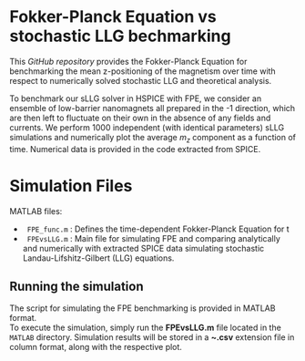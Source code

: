 
# Fokker-Planck Equation vs stochastic LLG bechmarking
  
This _GitHub repository_ provides the Fokker-Planck Equation for benchmarking the mean z-positioning of the magnetism over time with respect to numerically solved stochastic LLG and theoretical analysis.

To benchmark our sLLG solver in HSPICE with FPE, we consider an ensemble of low-barrier nanomagnets all prepared in the -1 direction, which are then left to fluctuate on their own in the absence of any fields and currents. We perform 1000 independent (with identical parameters) sLLG simulations and numerically plot the average $m_z$ component as a function of time. Numerical data is provided in the code extracted from SPICE.



# Simulation Files
MATLAB files:
* ` FPE_func.m` : Defines the time-dependent Fokker-Planck Equation for t
* ` FPEvsLLG.m` : Main file for simulating FPE and comparing analytically and numerically with extracted SPICE data simulating stochastic Landau-Lifshitz-Gilbert (LLG) equations.



## Running the simulation
The script for simulating the FPE benchmarking is provided in MATLAB format.  
To execute the simulation, simply run the **FPEvsLLG.m** file located in the `MATLAB` directory. Simulation results will be stored in a **~.csv** extension file in column format, along with the respective plot.


